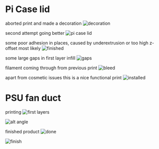 # Pi Case lid
aborted print and made a decoration
![decoration](/images/2020/December/29/decoration.jpg)

second attempt going better
![pi case lid](/images/2020/December/29/orange_lid_mid_print.jpg)

some poor adhesion in places, caused by underextrusion or too high z-offset most likely
![finished](/images/2020/December/29/finished.jpg)

some large gaps in first layer infill
![gaps](/images/2020/December/29/gaps.jpg)

filament coming through from previous print
![bleed](/images/2020/December/29/bleed.jpg)


apart from cosmetic issues this is a nice functional print
![installed](/images/2020/December/29/installed.jpg)

# PSU fan duct
printing
![first layers](/images/2020/December/29/first-layers.jpg)

![alt angle](/images/2020/December/29/alt-angle.jpg)

finished product
![done](/images/2020/December/29/done.jpg)

![finish](/images/2020/December/29/finish.jpg)


